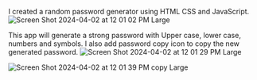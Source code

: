 I created a random password generator using HTML CSS and JavaScript. ![Screen Shot 2024-04-02 at 12 01 02 PM Large](https://github.com/feranarouhi/RandomPasswordGenerator/assets/124641424/aa89e28a-eb54-4e3c-b159-5de75626e539)


This app will generate a strong password with Upper case, lower case, numbers and symbols. 
I also add password copy icon to copy the new generated password.
![Screen Shot 2024-04-02 at 12 01 29 PM Large](https://github.com/feranarouhi/RandomPasswordGenerator/assets/124641424/27d407c9-385d-4f81-a172-b269c520b76d)


![Screen Shot 2024-04-02 at 12 01 39 PM copy Large](https://github.com/feranarouhi/RandomPasswordGenerator/assets/124641424/dff15d81-6ac5-46ce-ac9a-f95bb3709eb3)

